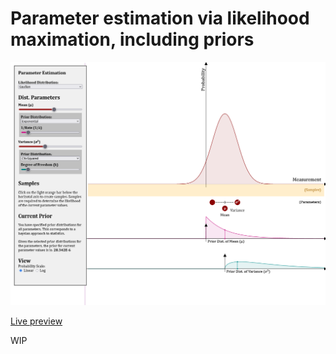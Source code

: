 # Parameter estimation via likelihood maximation, including priors

![Screenshot of the App](preview.png)

[Live preview](https://github.com/laszlokorte/posterior)

WIP